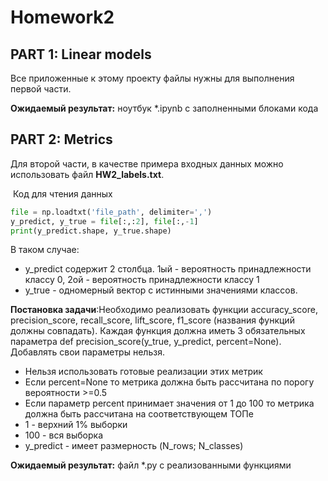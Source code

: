 # Homework2
## PART 1: Linear models
Все приложенные к этому проекту файлы нужны для выполнения первой части.

**Ожидаемый результат:** ноутбук *.ipynb с заполненными блоками кода

## PART 2: Metrics
Для второй части, в качестве примера входных данных можно использовать файл **HW2_labels.txt**.

 Код для чтения данных
```python
file = np.loadtxt('file_path', delimiter=',')
y_predict, y_true = file[:,:2], file[:,-1]
print(y_predict.shape, y_true.shape)
```
В таком случае: 
- y_predict содержит 2 столбца. 1ый - вероятность принадлежности классу 0, 2ой -  вероятность принадлежности классу 1
- y_true - одномерный вектор с истинными значениями классов.

**Постановка задачи**:Необходимо реализовать функции accuracy_score, precision_score, recall_score, lift_score, f1_score (названия функций должны совпадать). 
Каждая функция должна иметь 3 обязательных параметра def precision_score(y_true, y_predict, percent=None). Добавлять свои параметры нельзя.

 - Нельзя использовать готовые реализации этих метрик
 - Если percent=None то метрика должна быть рассчитана по порогу вероятности >=0.5
 - Если параметр percent принимает значения от 1 до 100 то метрика должна быть рассчитана на соответствующем ТОПе
 - 1 - верхний 1% выборки
 - 100 - вся выборка
 - y_predict - имеет размерность (N_rows; N_classes)

**Ожидаемый результат:** файл *.py c реализованными функциями
